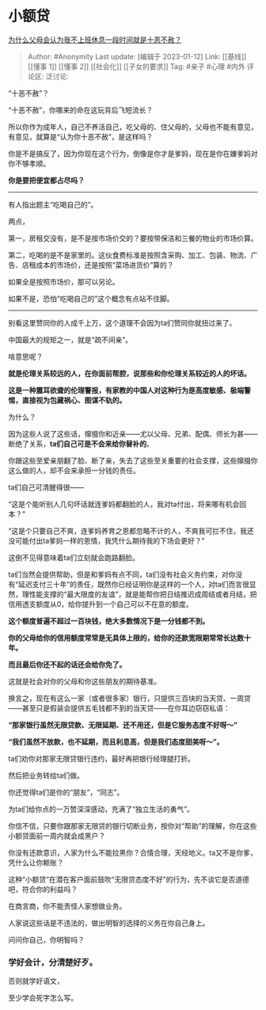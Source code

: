 # 小额贷
[为什么父母会认为我不上班休息一段时间就是十恶不赦？](https://www.zhihu.com/question/528451714/answer/2840793644)

> Author: #Anonymity
> Last update: [编辑于 2023-01-12]
> Link: [[基线]] [[懂事 1]] [[懂事 2]] [[社会化]] [[子女的要求]]
> Tag: #亲子 #心理 #内外
> 评论区:
> 泛讨论:

“十恶不赦”？

“十恶不赦”，你哪来的命在这玩背后飞短流长？

所以你作为成年人，自己不养活自己，吃父母的、住父母的，父母也不能有意见，有意见，就算是“认为你十恶不赦”，是这样吗？

你是不是搞反了，因为你现在这个行为，倒像是你才是爹妈，现在是你在嫌爹妈对你不够孝顺。

**你是要把便宜都占尽吗？**

---

有人指出题主“吃喝自己的”。

两点，

第一，房租交没有，是不是按市场价交的？要按带保洁和三餐的物业的市场价算。

第二，吃喝的是不是家里的。这伙食费标准是按照含采购、加工、包装、物流、广告、店租成本的市场价，还是按照“菜场进货价”算的？

如果全是按照市场价，那可以另论。

如果不是，恐怕“吃喝自己的”这个概念有点站不住脚。

---

别看这里赞同你的人成千上万，这个道理不会因为ta们赞同你就扭过来了。

中国最大的规矩之一，就是“疏不间亲”。

啥意思呢？

**就是伦理关系较远的人，在你面前帮腔，说那些和你伦理关系较近的人的坏话。**

**这是一种震耳欲聋的伦理警报，有家教的中国人对这种行为是高度敏感、极端警惕，直接视为包藏祸心、图谋不轨的。**

为什么？

因为这些人说了这些话，撺掇你和近亲——尤以父母、兄弟、配偶、师长为甚——断绝了关系，**ta们自己可是不会来给你替补的**。

你跟这些至爱亲朋翻了脸、断了亲，失去了这些至关重要的社会支撑，这些撺掇你这么做的人，却不会来承担一分钱的责任。

ta们自己可清醒得很——

“这是个能听别人几句坏话就连爹妈都翻脸的人，我对ta付出，将来哪有机会回本？”

“这是个只要自己不爽，连爹妈养育之恩都忽略不计的人，不爽我可拦不住，我还没可能付出ta爹妈一样的恩情，我凭什么期待我的下场会更好？”

这倒不见得意味着ta们立刻就会跑路翻脸。

ta们当然会提供帮助，但是和爹妈有点不同，ta们没有社会义务约束，对你没有“延迟支付三十年”的责任，既然你已经证明你是这样的一个人，对ta们而言很显然，理性能支撑的“最大限度的友谊”，就是能帮你把日结推迟成周结或者月结，把信用透支额度从0，给你提升到一个自己可以不在意的额度。

**这个额度普遍不超过一百块钱，绝大多数情况下是一分钱都不到。**

**你的父母给你的信用额度常常是无具体上限的，给你的还款宽限期常常长达数十年。**

**而且最后你还不起的话还会给你免了。**

这就是社会对你的父母和你这些朋友的期待基准。

换言之，现在有这么一家（或者很多家）银行，只提供三百块的当天贷、一周贷——甚至只是假装会提供五毛钱都不到的当天贷——在你耳边窃窃私语：

**“那家银行虽然无限贷款、无限延期、还不用还，但是它服务态度不好呀～”**

**“我们虽然不放款，也不延期，而且利息高，但是我们态度甜美呀～”。**

ta们劝你对那家无限贷银行违约，最好再把银行经理腿打折。

然后把业务转给ta们做。

你还觉得ta们是你的“朋友”，“同志”。

为ta们给你点的一万赞深深感动，充满了“独立生活的勇气”。

你信不信，只要你跟那家无限贷的银行切断业务，按你对“帮助”的理解，你在这些小额贷面前一周内就会成黑户？

你没有还款意识，人家为什么不能拉黑你？合情合理，天经地义。ta又不是你爹，凭什么让你赖账？

这种“小额贷”在潜在客户面前鼓吹“无限贷态度不好”的行为，先不谈它是否道德吧，符合你的利益吗？

在商言商，你不能责怪人家想做业务。

人家说这些话是不违法的，做出明智的选择的义务在你自己身上。

问问你自己，你明智吗？

### 学好会计，分清楚好歹。

否则就学好语文，

至少学会死字怎么写。
